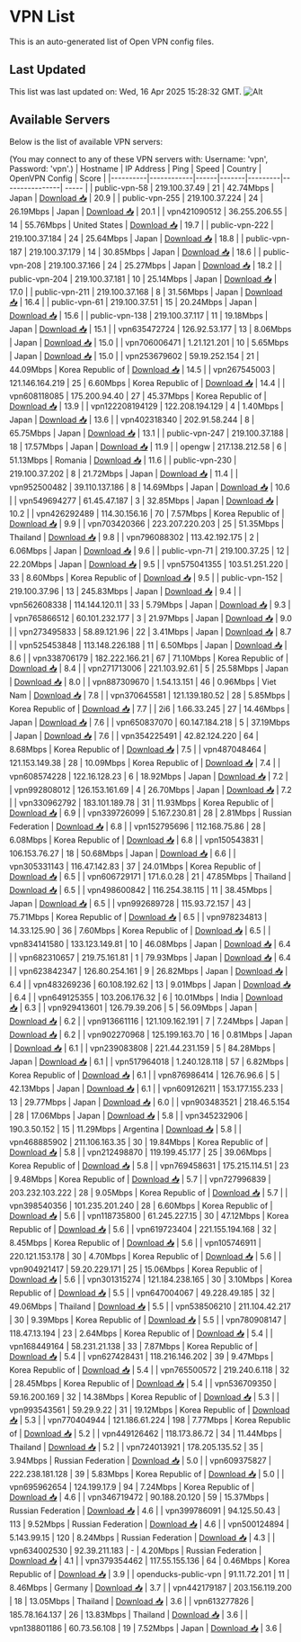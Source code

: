 # VPN List

This is an auto-generated list of Open VPN config files.

## Last Updated

This list was last updated on: Wed, 16 Apr 2025 15:28:32 GMT.
![Alt](https://repobeats.axiom.co/api/embed/186b98318ef1479477931607c1ad7d823f12451f.svg "Repobeats analytics image")

## Available Servers

Below is the list of available VPN servers:

(You may connect to any of these VPN servers with: Username: 'vpn', Password: 'vpn'.)
| Hostname | IP Address | Ping | Speed | Country | OpenVPN Config | Score |
|----------|------------|------|-------|---------|----------------| ----- |
| public-vpn-58 | 219.100.37.49 | 21 | 42.74Mbps | Japan | [Download 📥](./configs/server_0_JP.ovpn) | 20.9 |
| public-vpn-255 | 219.100.37.224 | 24 | 26.19Mbps | Japan | [Download 📥](./configs/server_1_JP.ovpn) | 20.1 |
| vpn421090512 | 36.255.206.55 | 14 | 55.76Mbps | United States | [Download 📥](./configs/server_2_US.ovpn) | 19.7 |
| public-vpn-222 | 219.100.37.184 | 24 | 25.64Mbps | Japan | [Download 📥](./configs/server_3_JP.ovpn) | 18.8 |
| public-vpn-187 | 219.100.37.179 | 14 | 30.85Mbps | Japan | [Download 📥](./configs/server_4_JP.ovpn) | 18.6 |
| public-vpn-208 | 219.100.37.166 | 24 | 25.27Mbps | Japan | [Download 📥](./configs/server_5_JP.ovpn) | 18.2 |
| public-vpn-204 | 219.100.37.181 | 10 | 25.14Mbps | Japan | [Download 📥](./configs/server_6_JP.ovpn) | 17.0 |
| public-vpn-211 | 219.100.37.168 | 8 | 31.56Mbps | Japan | [Download 📥](./configs/server_7_JP.ovpn) | 16.4 |
| public-vpn-61 | 219.100.37.51 | 15 | 20.24Mbps | Japan | [Download 📥](./configs/server_8_JP.ovpn) | 15.6 |
| public-vpn-138 | 219.100.37.117 | 11 | 19.18Mbps | Japan | [Download 📥](./configs/server_9_JP.ovpn) | 15.1 |
| vpn635472724 | 126.92.53.177 | 13 | 8.06Mbps | Japan | [Download 📥](./configs/server_10_JP.ovpn) | 15.0 |
| vpn706006471 | 1.21.121.201 | 10 | 5.65Mbps | Japan | [Download 📥](./configs/server_11_JP.ovpn) | 15.0 |
| vpn253679602 | 59.19.252.154 | 21 | 44.09Mbps | Korea Republic of | [Download 📥](./configs/server_12_KR.ovpn) | 14.5 |
| vpn267545003 | 121.146.164.219 | 25 | 6.60Mbps | Korea Republic of | [Download 📥](./configs/server_13_KR.ovpn) | 14.4 |
| vpn608118085 | 175.200.94.40 | 27 | 45.37Mbps | Korea Republic of | [Download 📥](./configs/server_14_KR.ovpn) | 13.9 |
| vpn122208194129 | 122.208.194.129 | 4 | 1.40Mbps | Japan | [Download 📥](./configs/server_15_JP.ovpn) | 13.6 |
| vpn402318340 | 202.91.58.244 | 8 | 65.75Mbps | Japan | [Download 📥](./configs/server_16_JP.ovpn) | 13.1 |
| public-vpn-247 | 219.100.37.188 | 18 | 17.57Mbps | Japan | [Download 📥](./configs/server_17_JP.ovpn) | 11.9 |
| opengw | 217.138.212.58 | 6 | 51.13Mbps | Romania | [Download 📥](./configs/server_18_RO.ovpn) | 11.6 |
| public-vpn-230 | 219.100.37.202 | 8 | 21.72Mbps | Japan | [Download 📥](./configs/server_19_JP.ovpn) | 11.4 |
| vpn952500482 | 39.110.137.186 | 8 | 14.69Mbps | Japan | [Download 📥](./configs/server_20_JP.ovpn) | 10.6 |
| vpn549694277 | 61.45.47.187 | 3 | 32.85Mbps | Japan | [Download 📥](./configs/server_21_JP.ovpn) | 10.2 |
| vpn426292489 | 114.30.156.16 | 70 | 7.57Mbps | Korea Republic of | [Download 📥](./configs/server_22_KR.ovpn) | 9.9 |
| vpn703420366 | 223.207.220.203 | 25 | 51.35Mbps | Thailand | [Download 📥](./configs/server_23_TH.ovpn) | 9.8 |
| vpn796088302 | 113.42.192.175 | 2 | 6.06Mbps | Japan | [Download 📥](./configs/server_24_JP.ovpn) | 9.6 |
| public-vpn-71 | 219.100.37.25 | 12 | 22.20Mbps | Japan | [Download 📥](./configs/server_25_JP.ovpn) | 9.5 |
| vpn575041355 | 103.51.251.220 | 33 | 8.60Mbps | Korea Republic of | [Download 📥](./configs/server_26_KR.ovpn) | 9.5 |
| public-vpn-152 | 219.100.37.96 | 13 | 245.83Mbps | Japan | [Download 📥](./configs/server_27_JP.ovpn) | 9.4 |
| vpn562608338 | 114.144.120.11 | 33 | 5.79Mbps | Japan | [Download 📥](./configs/server_28_JP.ovpn) | 9.3 |
| vpn765866512 | 60.101.232.177 | 3 | 21.97Mbps | Japan | [Download 📥](./configs/server_29_JP.ovpn) | 9.0 |
| vpn273495833 | 58.89.121.96 | 22 | 3.41Mbps | Japan | [Download 📥](./configs/server_30_JP.ovpn) | 8.7 |
| vpn525453848 | 113.148.226.188 | 11 | 6.50Mbps | Japan | [Download 📥](./configs/server_31_JP.ovpn) | 8.6 |
| vpn338706179 | 182.222.166.21 | 67 | 71.10Mbps | Korea Republic of | [Download 📥](./configs/server_32_KR.ovpn) | 8.4 |
| vpn271713006 | 221.103.92.61 | 5 | 25.58Mbps | Japan | [Download 📥](./configs/server_33_JP.ovpn) | 8.0 |
| vpn887309670 | 1.54.13.151 | 46 | 0.96Mbps | Viet Nam | [Download 📥](./configs/server_34_VN.ovpn) | 7.8 |
| vpn370645581 | 121.139.180.52 | 28 | 5.85Mbps | Korea Republic of | [Download 📥](./configs/server_35_KR.ovpn) | 7.7 |
| 2i6 | 1.66.33.245 | 27 | 14.46Mbps | Japan | [Download 📥](./configs/server_36_JP.ovpn) | 7.6 |
| vpn650837070 | 60.147.184.218 | 5 | 37.19Mbps | Japan | [Download 📥](./configs/server_37_JP.ovpn) | 7.6 |
| vpn354225491 | 42.82.124.220 | 64 | 8.68Mbps | Korea Republic of | [Download 📥](./configs/server_38_KR.ovpn) | 7.5 |
| vpn487048464 | 121.153.149.38 | 28 | 10.09Mbps | Korea Republic of | [Download 📥](./configs/server_39_KR.ovpn) | 7.4 |
| vpn608574228 | 122.16.128.23 | 6 | 18.92Mbps | Japan | [Download 📥](./configs/server_40_JP.ovpn) | 7.2 |
| vpn992808012 | 126.153.161.69 | 4 | 26.70Mbps | Japan | [Download 📥](./configs/server_41_JP.ovpn) | 7.2 |
| vpn330962792 | 183.101.189.78 | 31 | 11.93Mbps | Korea Republic of | [Download 📥](./configs/server_42_KR.ovpn) | 6.9 |
| vpn339726099 | 5.167.230.81 | 28 | 2.81Mbps | Russian Federation | [Download 📥](./configs/server_43_RU.ovpn) | 6.8 |
| vpn152795696 | 112.168.75.86 | 28 | 6.08Mbps | Korea Republic of | [Download 📥](./configs/server_44_KR.ovpn) | 6.8 |
| vpn150543831 | 106.153.76.27 | 18 | 50.68Mbps | Japan | [Download 📥](./configs/server_45_JP.ovpn) | 6.6 |
| vpn305331143 | 116.47.142.83 | 37 | 24.01Mbps | Korea Republic of | [Download 📥](./configs/server_46_KR.ovpn) | 6.5 |
| vpn606729171 | 171.6.0.28 | 21 | 47.85Mbps | Thailand | [Download 📥](./configs/server_47_TH.ovpn) | 6.5 |
| vpn498600842 | 116.254.38.115 | 11 | 38.45Mbps | Japan | [Download 📥](./configs/server_48_JP.ovpn) | 6.5 |
| vpn992689728 | 115.93.72.157 | 43 | 75.71Mbps | Korea Republic of | [Download 📥](./configs/server_49_KR.ovpn) | 6.5 |
| vpn978234813 | 14.33.125.90 | 36 | 7.60Mbps | Korea Republic of | [Download 📥](./configs/server_50_KR.ovpn) | 6.5 |
| vpn834141580 | 133.123.149.81 | 10 | 46.08Mbps | Japan | [Download 📥](./configs/server_51_JP.ovpn) | 6.4 |
| vpn682310657 | 219.75.161.81 | 1 | 79.93Mbps | Japan | [Download 📥](./configs/server_52_JP.ovpn) | 6.4 |
| vpn623842347 | 126.80.254.161 | 9 | 26.82Mbps | Japan | [Download 📥](./configs/server_53_JP.ovpn) | 6.4 |
| vpn483269236 | 60.108.192.62 | 13 | 9.01Mbps | Japan | [Download 📥](./configs/server_54_JP.ovpn) | 6.4 |
| vpn649125355 | 103.206.176.32 | 6 | 10.01Mbps | India | [Download 📥](./configs/server_55_IN.ovpn) | 6.3 |
| vpn929413601 | 126.79.39.206 | 5 | 56.09Mbps | Japan | [Download 📥](./configs/server_56_JP.ovpn) | 6.2 |
| vpn913661116 | 121.109.162.191 | 7 | 7.24Mbps | Japan | [Download 📥](./configs/server_57_JP.ovpn) | 6.2 |
| vpn902270968 | 125.199.163.70 | 16 | 0.81Mbps | Japan | [Download 📥](./configs/server_58_JP.ovpn) | 6.1 |
| vpn239083808 | 221.44.231.159 | 5 | 84.28Mbps | Japan | [Download 📥](./configs/server_59_JP.ovpn) | 6.1 |
| vpn517964018 | 1.240.128.118 | 57 | 6.82Mbps | Korea Republic of | [Download 📥](./configs/server_60_KR.ovpn) | 6.1 |
| vpn876986414 | 126.76.96.6 | 5 | 42.13Mbps | Japan | [Download 📥](./configs/server_61_JP.ovpn) | 6.1 |
| vpn609126211 | 153.177.155.233 | 13 | 29.77Mbps | Japan | [Download 📥](./configs/server_62_JP.ovpn) | 6.0 |
| vpn903483521 | 218.46.5.154 | 28 | 17.06Mbps | Japan | [Download 📥](./configs/server_63_JP.ovpn) | 5.8 |
| vpn345232906 | 190.3.50.152 | 15 | 11.29Mbps | Argentina | [Download 📥](./configs/server_64_AR.ovpn) | 5.8 |
| vpn468885902 | 211.106.163.35 | 30 | 19.84Mbps | Korea Republic of | [Download 📥](./configs/server_65_KR.ovpn) | 5.8 |
| vpn212498870 | 119.199.45.177 | 25 | 39.06Mbps | Korea Republic of | [Download 📥](./configs/server_66_KR.ovpn) | 5.8 |
| vpn769458631 | 175.215.114.51 | 23 | 9.48Mbps | Korea Republic of | [Download 📥](./configs/server_67_KR.ovpn) | 5.7 |
| vpn727996839 | 203.232.103.222 | 28 | 9.05Mbps | Korea Republic of | [Download 📥](./configs/server_68_KR.ovpn) | 5.7 |
| vpn398540356 | 101.235.201.240 | 28 | 6.60Mbps | Korea Republic of | [Download 📥](./configs/server_69_KR.ovpn) | 5.6 |
| vpn118735800 | 61.245.227.15 | 30 | 47.12Mbps | Korea Republic of | [Download 📥](./configs/server_70_KR.ovpn) | 5.6 |
| vpn619723404 | 221.155.194.168 | 32 | 8.45Mbps | Korea Republic of | [Download 📥](./configs/server_71_KR.ovpn) | 5.6 |
| vpn105746911 | 220.121.153.178 | 30 | 4.70Mbps | Korea Republic of | [Download 📥](./configs/server_72_KR.ovpn) | 5.6 |
| vpn904921417 | 59.20.229.171 | 25 | 15.06Mbps | Korea Republic of | [Download 📥](./configs/server_73_KR.ovpn) | 5.6 |
| vpn301315274 | 121.184.238.165 | 30 | 3.10Mbps | Korea Republic of | [Download 📥](./configs/server_74_KR.ovpn) | 5.5 |
| vpn647004067 | 49.228.49.185 | 32 | 49.06Mbps | Thailand | [Download 📥](./configs/server_75_TH.ovpn) | 5.5 |
| vpn538506210 | 211.104.42.217 | 30 | 9.39Mbps | Korea Republic of | [Download 📥](./configs/server_76_KR.ovpn) | 5.5 |
| vpn780908147 | 118.47.13.194 | 23 | 2.64Mbps | Korea Republic of | [Download 📥](./configs/server_77_KR.ovpn) | 5.4 |
| vpn168449164 | 58.231.21.138 | 33 | 7.87Mbps | Korea Republic of | [Download 📥](./configs/server_78_KR.ovpn) | 5.4 |
| vpn627428431 | 118.216.146.202 | 39 | 9.47Mbps | Korea Republic of | [Download 📥](./configs/server_79_KR.ovpn) | 5.4 |
| vpn765500572 | 219.240.6.118 | 32 | 28.45Mbps | Korea Republic of | [Download 📥](./configs/server_80_KR.ovpn) | 5.4 |
| vpn536709350 | 59.16.200.169 | 32 | 14.38Mbps | Korea Republic of | [Download 📥](./configs/server_81_KR.ovpn) | 5.3 |
| vpn993543561 | 59.29.9.22 | 31 | 19.12Mbps | Korea Republic of | [Download 📥](./configs/server_82_KR.ovpn) | 5.3 |
| vpn770404944 | 121.186.61.224 | 198 | 7.77Mbps | Korea Republic of | [Download 📥](./configs/server_83_KR.ovpn) | 5.2 |
| vpn449126462 | 118.173.86.72 | 34 | 11.44Mbps | Thailand | [Download 📥](./configs/server_84_TH.ovpn) | 5.2 |
| vpn724013921 | 178.205.135.52 | 35 | 3.94Mbps | Russian Federation | [Download 📥](./configs/server_85_RU.ovpn) | 5.0 |
| vpn609375827 | 222.238.181.128 | 39 | 5.83Mbps | Korea Republic of | [Download 📥](./configs/server_86_KR.ovpn) | 5.0 |
| vpn695962654 | 124.199.17.9 | 94 | 7.24Mbps | Korea Republic of | [Download 📥](./configs/server_87_KR.ovpn) | 4.6 |
| vpn346719472 | 90.188.20.120 | 59 | 15.37Mbps | Russian Federation | [Download 📥](./configs/server_88_RU.ovpn) | 4.6 |
| vpn399786091 | 94.125.50.43 | 113 | 9.52Mbps | Russian Federation | [Download 📥](./configs/server_89_RU.ovpn) | 4.6 |
| vpn500124894 | 5.143.99.15 | 120 | 8.24Mbps | Russian Federation | [Download 📥](./configs/server_90_RU.ovpn) | 4.3 |
| vpn634002530 | 92.39.211.183 | - | 4.20Mbps | Russian Federation | [Download 📥](./configs/server_91_RU.ovpn) | 4.1 |
| vpn379354462 | 117.55.155.136 | 64 | 0.46Mbps | Korea Republic of | [Download 📥](./configs/server_92_KR.ovpn) | 3.9 |
| openducks-public-vpn | 91.11.72.201 | 11 | 8.46Mbps | Germany | [Download 📥](./configs/server_93_DE.ovpn) | 3.7 |
| vpn442179187 | 203.156.119.200 | 18 | 13.05Mbps | Thailand | [Download 📥](./configs/server_94_TH.ovpn) | 3.6 |
| vpn613277826 | 185.78.164.137 | 26 | 13.83Mbps | Thailand | [Download 📥](./configs/server_95_TH.ovpn) | 3.6 |
| vpn138801186 | 60.73.56.108 | 19 | 7.52Mbps | Japan | [Download 📥](./configs/server_96_JP.ovpn) | 3.6 |
